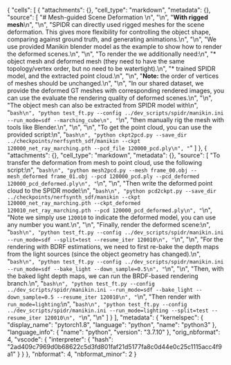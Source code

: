 {
 "cells": [
  {
   "attachments": {},
   "cell_type": "markdown",
   "metadata": {},
   "source": [
    "# Mesh-guided Scene Deformation \n",
    "\n",
    "**With rigged mesh**\n",
    "\n",
    "SPIDR can directly used rigged meshes for the scene deformation. This gives more flexibility for controlling the object shape, comparing against ground truth, and generating animations.\n",
    "\n",
    "We use provided Manikin blender model as the example to show how to render the deformed scenes.\n",
    "\n",
    "To render the we additionally need:\n",
    "* object mesh and deformed mesh (they need to have the same topology/vertex order, but no need to be watertight).\n",
    "* trained SPIDR model, and the extracted point cloud.\n",
    "\n",
    "**Note:** the order of vertices of meshes should be unchanged.\n",
    "\n",
    "In our shared dataset, we provide the deformed GT meshes with corresponding rendered images, you can use the evaluate the rendering quality of deformed scenes.\n",
    "\n",
    "The object mesh can also be extracted from SPIDR model with\n",
    "```bash\n",
    "python test_ft.py --config ../dev_scripts/spidr/manikin.ini --run_mode=sdf --marching_cube\n",
    "```\n",
    "then manually rig the mesh with tools like Blender.\n",
    "\n",
    "\n",
    "To get the point cloud, you can use the provided script:\n",
    "```bash\n",
    "python ckpt2pcd.py --save_dir ../checkpoints/nerfsynth_sdf/manikin --ckpt 120000_net_ray_marching.pth --pcd_file 120000_pcd.ply\n",
    "```"
   ]
  },
  {
   "attachments": {},
   "cell_type": "markdown",
   "metadata": {},
   "source": [
    "To transfer the deformation from mesh to point cloud, use the following script:\n",
    "```bash\n",
    "python mesh2pcd.py --mesh frame_00.obj --mesh_deformed frame_01.obj --pcd 120000_pcd.ply --pcd_deformed 120000_pcd_deformed.ply\n",
    "```\n",
    "\n",
    "Then write the deformed point cloud to the SPIDR model:\n",
    "```bash\n",
    "python pcd2ckpt.py --save_dir ../checkpoints/nerfsynth_sdf/manikin --ckpt 120000_net_ray_marching.pth --ckpt_deformed 120010_net_ray_marching.pth --pcd 120000_pcd_deformed.ply\n",
    "```\n",
    "Note we simply use `120010` to indicate the deformed model, you can use any number you want.\n",
    "\n",
    "Finally, render the deformed scene:\n",
    "```bash\n",
    "python test_ft.py --config ../dev_scripts/spidr/manikin.ini --run_mode=sdf --split=test --resume_iter 120010\n",
    "```\n",
    "\n",
    "For the rendering with BDRF estimations, we need to first re-bake the depth maps from the light sources (since the object geometry has changed).\n",
    "```bash\n",
    "python test_ft.py --config ../dev_scripts/spidr/manikin.ini --run_mode=sdf --bake_light --down_sample=0.5\n",
    "```\n",
    "\n",
    "Then, with the baked light depth maps, we can run the BRDF-based rendering branch.\n",
    "```bash\n",
    "python test_ft.py --config ../dev_scripts/spidr/manikin.ini --run_mode=sdf --bake_light --down_sample=0.5 --resume_iter 120010\n",
    "```\n",
    "Then render with `run_mode=lighting`:\n",
    "```bash\n",
    "python test_ft.py --config ../dev_scripts/spidr/manikin.ini --run_mode=lighting --split=test --resume_iter 120010\n",
    "```\n",
    "\n"
   ]
  }
 ],
 "metadata": {
  "kernelspec": {
   "display_name": "pytorch1.8",
   "language": "python",
   "name": "python3"
  },
  "language_info": {
   "name": "python",
   "version": "3.7.10"
  },
  "orig_nbformat": 4,
  "vscode": {
   "interpreter": {
    "hash": "2ad409c7969d0b68622c5d3fd801faf21d5177fa8c0d44e0c25c1115acc4f9a1"
   }
  }
 },
 "nbformat": 4,
 "nbformat_minor": 2
}
